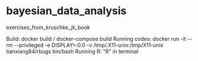 # bayesian_data_analysis
exercises_from_kruschke_jk_book

Build: docker build / docker-compose build
Running codes: docker run -it --rm --privileged -e DISPLAY=<ip>:0.0 -v /tmp/.X11-unix:/tmp/X11-unix tianxiang84/rbugs bin/bash
Running R: "R" in terminal
